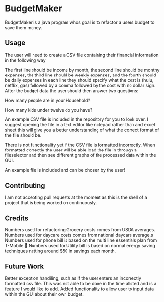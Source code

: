 # BudgetMaker

BudgetMaker is a java program whos goal is to refactor a users budget to save them money.

## Usage
The user will need to create a CSV file containing their financial information in the following way

The first line should be income by month, the second line should be monthy expenses, the third line should be weekly expenses, and the fourth should be daily expenses
In each line they should specify what the cost is (hulu, netflix, gas) followed by a comma followed by the cost with no dollar sign. 
After the budget data the user should then answer two questions:

How many people are in your Household?

How many kids under twelve do you have?

An example CSV file is included in the repository for you to look over. I suggest opening the file in a text editor like notepad rather than and excel sheet
this will give you a better understanding of what the correct format of the file should be.








There is not functionality yet if the CSV file is formatted incorrectly. When formatted correctly the user will be able load the file in through a fileselector
and then see different graphs of the processed data within the GUI.

An example file is included and can be chosen by the user!

## Contributing
I am not accepting pull requests at the moment as this is the shell of a project that is being worked on continuously.

## Credits
Numbers used for refactoring Grocery costs comes from USDA averages.
Numbers used for daycare costs comes from national daycare average.s
Numbers used for phone bill is based on the multi line essentials plan from T-Mobile.
Numbers used for Utility bill is based on normal energy saving techniques netting around $50 in savings each month.

## Future Work

Better exception handiling, such as if the user enters an incorrectly formatted csv file. This was not able to be done in the time alloted and is a feature I would like to add.
Added functionality to allow user to input data within the GUI about their own budget.
